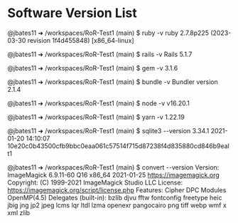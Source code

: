 # Software Version List

@jbates11 ➜ /workspaces/RoR-Test1 (main) $ ruby -v
ruby 2.7.8p225 (2023-03-30 revision 1f4d455848) [x86_64-linux]

@jbates11 ➜ /workspaces/RoR-Test1 (main) $ rails -v
Rails 5.1.7

@jbates11 ➜ /workspaces/RoR-Test1 (main) $ gem -v
3.1.6

@jbates11 ➜ /workspaces/RoR-Test1 (main) $ bundle -v
Bundler version 2.1.4

@jbates11 ➜ /workspaces/RoR-Test1 (main) $ node -v
v16.20.1

@jbates11 ➜ /workspaces/RoR-Test1 (main) $ yarn -v
1.22.19

@jbates11 ➜ /workspaces/RoR-Test1 (main) $ sqlite3 --version
3.34.1 2021-01-20 14:10:07 10e20c0b43500cfb9bbc0eaa061c57514f715d87238f4d835880cd846b9ealt1

@jbates11 ➜ /workspaces/RoR-Test1 (main) $ convert --version
Version: ImageMagick 6.9.11-60 Q16 x86_64 2021-01-25 <https://imagemagick.org>
Copyright: (C) 1999-2021 ImageMagick Studio LLC
License: <https://imagemagick.org/script/license.php>
Features: Cipher DPC Modules OpenMP(4.5)
Delegates (built-in): bzlib djvu fftw fontconfig freetype heic jbig jng jp2 jpeg lcms lqr ltdl lzma openexr pangocairo png tiff webp wmf x xml zlib
